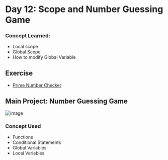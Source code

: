 # Day 12: Scope and Number Guessing Game
### Concept Learned:
- Local scope
- Global Scope
- How to modify Global Variable

## Exercise
- [Prime Number Checker](https://github.com/MarkApitan/100-Days-of-Code-Phyton/blob/main/Beginner%20(Day%201-14)/Beginner-Day-12/Exercises/prime_number_checker.py)

## Main Project: Number Guessing Game
  ![image](https://github.com/user-attachments/assets/2546ced7-ff56-4950-8c09-4d47c120de77)

### Concept Used
- Functions
- Conditional Statements
- Global Variables
- Local Variables